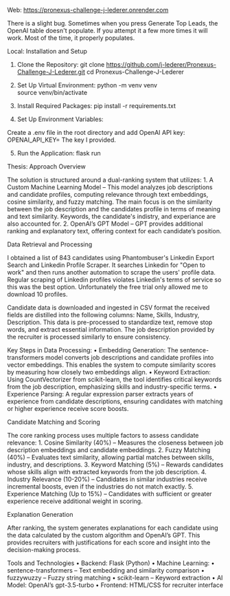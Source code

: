 
Web:
https://pronexus-challenge-j-lederer.onrender.com

There is a slight bug. Sometimes when you press Generate Top Leads, the OpenAI table doesn't populate. If you attempt it a few more times it will work. Most of the time, it properly populates.

Local:
Installation and Setup

1. Clone the Repository:
git clone https://github.com/j-lederer/Pronexus-Challenge-J-Lederer.git
cd Pronexus-Challenge-J-Lederer

2. Set Up Virtual Environment:
python -m venv venv  
source venv/bin/activate  

3. Install Required Packages:
pip install -r requirements.txt  

4. Set Up Environment Variables:

Create a .env file in the root directory and add OpenAI API key:
OPENAI_API_KEY= The key I provided.

5. Run the Application:
flask run  


Thesis:
Approach Overview

The solution is structured around a dual-ranking system that utilizes:
	1.	A Custom Machine Learning Model – This model analyzes job descriptions and candidate profiles, computing relevance through text embeddings, cosine similarity, and fuzzy matching. The main focus is on the similarity between the job description and the candidates profile in terms of meaning and text similarity. Keywords, the candidate's indistry, and experiance are also accounted for.
	2.	OpenAI’s GPT Model – GPT provides additional ranking and explanatory text, offering context for each candidate’s position.

Data Retrieval and Processing


I obtained a list of 843 candidates using Phantombuser's Linkedin Export Search and Linkedin Profile Scraper. It searches Linkedin for "Open to work" and then runs another automation to scrape the users' profile data. Regular scraping of Linkedin profiles violates Linkedin's terms of service so this was the best option. Unfortunately the free trial only allowed me to download 10 profiles.

Candidate data is downloaded and ingested in CSV format the received fields are distilled into the following columns: Name, Skills, Industry, Description. This data is pre-processed to standardize text, remove stop words, and extract essential information. The job description provided by the recruiter is processed similarly to ensure consistency.

Key Steps in Data Processing:
	•	Embedding Generation: The sentence-transformers model converts job descriptions and candidate profiles into vector embeddings. This enables the system to compute similarity scores by measuring how closely two embeddings align.
	•	Keyword Extraction: Using CountVectorizer from scikit-learn, the tool identifies critical keywords from the job description, emphasizing skills and industry-specific terms.
	•	Experience Parsing: A regular expression parser extracts years of experience from candidate descriptions, ensuring candidates with matching or higher experience receive score boosts.

Candidate Matching and Scoring

The core ranking process uses multiple factors to assess candidate relevance:
	1.	Cosine Similarity (40%) – Measures the closeness between job description embeddings and candidate embeddings.
	2.	Fuzzy Matching (40%) – Evaluates text similarity, allowing partial matches between skills, industry, and descriptions.
	3.	Keyword Matching (5%) – Rewards candidates whose skills align with extracted keywords from the job description.
	4.	Industry Relevance (10-20%) – Candidates in similar industries receive incremental boosts, even if the industries do not match exactly.
	5.	Experience Matching (Up to 15%) – Candidates with sufficient or greater experience receive additional weight in scoring.

Explanation Generation

After ranking, the system generates explanations for each candidate using the data calculated by the custom algorithm and OpenAI’s GPT. This provides recruiters with justifications for each score and insight into the decision-making process.


Tools and Technologies
	•	Backend: Flask (Python)
	•	Machine Learning:
        •	sentence-transformers – Text embedding and similarity comparison
        •	fuzzywuzzy – Fuzzy string matching
        •	scikit-learn – Keyword extraction
	•	AI Model: OpenAI’s gpt-3.5-turbo
	•	Frontend: HTML/CSS for recruiter interface